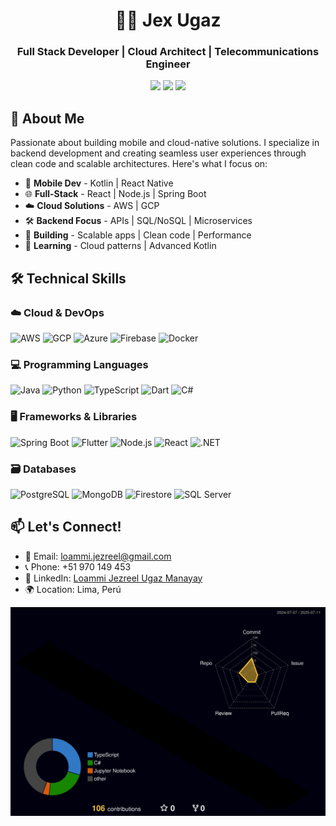 <h1 align="center">🧑‍💻 Jex Ugaz</h1>
<h3 align="center">Full Stack Developer | Cloud Architect | Telecommunications Engineer</h3>

<p align="center">
  <a href="https://www.linkedin.com/in/lugazmlink/"><img src="https://img.shields.io/badge/LinkedIn-0077B5?style=for-the-badge&logo=linkedin&logoColor=white"/></a>
  <a href="mailto:loammi.jezreel@gmail.com"><img src="https://img.shields.io/badge/Gmail-D14836?style=for-the-badge&logo=gmail&logoColor=white"/></a>
  <a href="https://wa.me/51970149453"><img src="https://img.shields.io/badge/WhatsApp-25D366?style=for-the-badge&logo=whatsapp&logoColor=white"/></a>
</p>

## 🚀 About Me

Passionate about building mobile and cloud-native solutions. I specialize in backend development and creating seamless user experiences through clean code and scalable architectures. Here's what I focus on:

- 📱 **Mobile Dev** - Kotlin | React Native  
- 🌐 **Full-Stack** - React | Node.js | Spring Boot  
- ☁️ **Cloud Solutions** - AWS | GCP  
- 🛠️ **Backend Focus** - APIs | SQL/NoSQL | Microservices  
- 🚀 **Building** - Scalable apps | Clean code | Performance  
- 🌱 **Learning** - Cloud patterns | Advanced Kotlin  

## 🛠️ Technical Skills

### ☁️ Cloud & DevOps
![AWS](https://img.shields.io/badge/AWS-232F3E?style=for-the-badge&logo=amazon-aws&logoColor=white)
![GCP](https://img.shields.io/badge/Google_Cloud-4285F4?style=for-the-badge&logo=google-cloud&logoColor=white)
![Azure](https://img.shields.io/badge/Microsoft_Azure-0089D6?style=for-the-badge&logo=microsoft-azure&logoColor=white)
![Firebase](https://img.shields.io/badge/Firebase-FFCA28?style=for-the-badge&logo=firebase&logoColor=black)
![Docker](https://img.shields.io/badge/Docker-2496ED?style=for-the-badge&logo=docker&logoColor=white)

### 💻 Programming Languages
![Java](https://img.shields.io/badge/Java-ED8B00?style=for-the-badge&logo=openjdk&logoColor=white)
![Python](https://img.shields.io/badge/Python-3776AB?style=for-the-badge&logo=python&logoColor=white)
![TypeScript](https://img.shields.io/badge/TypeScript-3178C6?style=for-the-badge&logo=typescript&logoColor=white)
![Dart](https://img.shields.io/badge/Dart-0175C2?style=for-the-badge&logo=dart&logoColor=white)
![C#](https://img.shields.io/badge/C%23-239120?style=for-the-badge&logo=c-sharp&logoColor=white)

### 🖥️ Frameworks & Libraries
![Spring Boot](https://img.shields.io/badge/Spring_Boot-6DB33F?style=for-the-badge&logo=spring&logoColor=white)
![Flutter](https://img.shields.io/badge/Flutter-02569B?style=for-the-badge&logo=flutter&logoColor=white)
![Node.js](https://img.shields.io/badge/Node.js-339933?style=for-the-badge&logo=nodedotjs&logoColor=white)
![React](https://img.shields.io/badge/React-61DAFB?style=for-the-badge&logo=react&logoColor=black)
![.NET](https://img.shields.io/badge/.NET-512BD4?style=for-the-badge&logo=dotnet&logoColor=white)

### 🗃️ Databases
![PostgreSQL](https://img.shields.io/badge/PostgreSQL-4169E1?style=for-the-badge&logo=postgresql&logoColor=white)
![MongoDB](https://img.shields.io/badge/MongoDB-47A248?style=for-the-badge&logo=mongodb&logoColor=white)
![Firestore](https://img.shields.io/badge/Firestore-FFCA28?style=for-the-badge&logo=firebase&logoColor=black)
![SQL Server](https://img.shields.io/badge/SQL_Server-CC2927?style=for-the-badge&logo=microsoft-sql-server&logoColor=white)

## 📫 Let's Connect!
- 📧 Email: loammi.jezreel@gmail.com
- 📞 Phone: +51 970 149 453
- 💼 LinkedIn: [Loammi Jezreel Ugaz Manayay](https://www.linkedin.com/in/lugazmlink/)
- 🌍 Location: Lima, Perú

![profile 3d contrib](profile-3d-contrib/profile-night-rainbow.svg)

